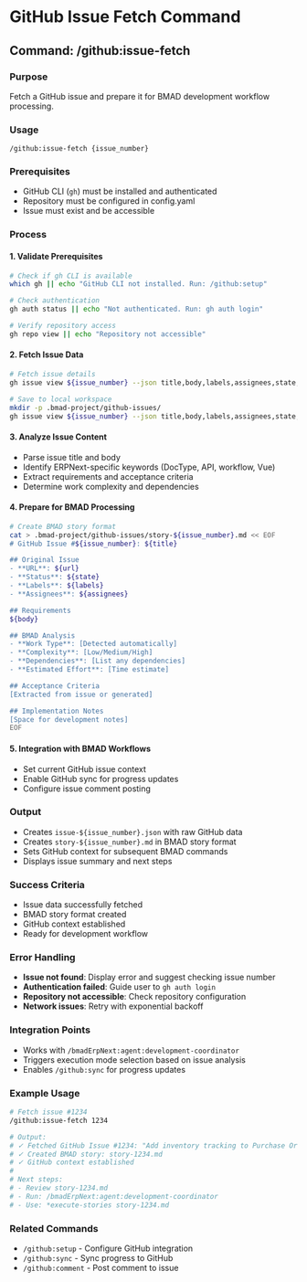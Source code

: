 # GitHub Issue Fetch Command

## Command: /github:issue-fetch

### Purpose
Fetch a GitHub issue and prepare it for BMAD development workflow processing.

### Usage
```
/github:issue-fetch {issue_number}
```

### Prerequisites
- GitHub CLI (`gh`) must be installed and authenticated
- Repository must be configured in config.yaml
- Issue must exist and be accessible

### Process

#### 1. Validate Prerequisites
```bash
# Check if gh CLI is available
which gh || echo "GitHub CLI not installed. Run: /github:setup"

# Check authentication
gh auth status || echo "Not authenticated. Run: gh auth login"

# Verify repository access
gh repo view || echo "Repository not accessible"
```

#### 2. Fetch Issue Data
```bash
# Fetch issue details
gh issue view ${issue_number} --json title,body,labels,assignees,state,url

# Save to local workspace
mkdir -p .bmad-project/github-issues/
gh issue view ${issue_number} --json title,body,labels,assignees,state,url > .bmad-project/github-issues/issue-${issue_number}.json
```

#### 3. Analyze Issue Content
- Parse issue title and body
- Identify ERPNext-specific keywords (DocType, API, workflow, Vue)
- Extract requirements and acceptance criteria
- Determine work complexity and dependencies

#### 4. Prepare for BMAD Processing
```bash
# Create BMAD story format
cat > .bmad-project/github-issues/story-${issue_number}.md << EOF
# GitHub Issue #${issue_number}: ${title}

## Original Issue
- **URL**: ${url}
- **Status**: ${state}
- **Labels**: ${labels}
- **Assignees**: ${assignees}

## Requirements
${body}

## BMAD Analysis
- **Work Type**: [Detected automatically]
- **Complexity**: [Low/Medium/High]
- **Dependencies**: [List any dependencies]
- **Estimated Effort**: [Time estimate]

## Acceptance Criteria
[Extracted from issue or generated]

## Implementation Notes
[Space for development notes]
EOF
```

#### 5. Integration with BMAD Workflows
- Set current GitHub issue context
- Enable GitHub sync for progress updates
- Configure issue comment posting

### Output
- Creates `issue-${issue_number}.json` with raw GitHub data
- Creates `story-${issue_number}.md` in BMAD story format
- Sets GitHub context for subsequent BMAD commands
- Displays issue summary and next steps

### Success Criteria
- Issue data successfully fetched
- BMAD story format created
- GitHub context established
- Ready for development workflow

### Error Handling
- **Issue not found**: Display error and suggest checking issue number
- **Authentication failed**: Guide user to `gh auth login`
- **Repository not accessible**: Check repository configuration
- **Network issues**: Retry with exponential backoff

### Integration Points
- Works with `/bmadErpNext:agent:development-coordinator` 
- Triggers execution mode selection based on issue analysis
- Enables `/github:sync` for progress updates

### Example Usage
```bash
# Fetch issue #1234
/github:issue-fetch 1234

# Output:
# ✓ Fetched GitHub Issue #1234: "Add inventory tracking to Purchase Order"
# ✓ Created BMAD story: story-1234.md
# ✓ GitHub context established
# 
# Next steps:
# - Review story-1234.md
# - Run: /bmadErpNext:agent:development-coordinator
# - Use: *execute-stories story-1234.md
```

### Related Commands
- `/github:setup` - Configure GitHub integration
- `/github:sync` - Sync progress to GitHub
- `/github:comment` - Post comment to issue